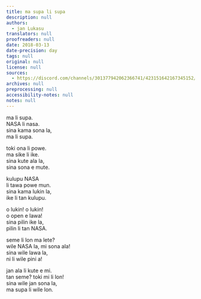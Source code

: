 ```yaml
---
title: ma supa li supa
description: null
authors:
  - jan Lukasu
translators: null
proofreaders: null
date: 2018-03-13
date-precision: day
tags: null
original: null
license: null
sources:
  - https://discord.com/channels/301377942062366741/423151642167345152/423154399121244170
archives: null
preprocessing: null
accessibility-notes: null
notes: null
---
```


ma li supa.  \
NASA li nasa.  \
sina kama sona la,  \
ma li supa.

toki ona li powe.  \
ma sike li ike.  \
sina kute ala la,  \
sina sona e mute.

kulupu NASA  \
li tawa powe mun.  \
sina kama lukin la,  \
ike li tan kulupu.

o lukin! o lukin!  \
o open e lawa!  \
sina pilin ike la,  \
pilin li tan NASA.

seme li lon ma lete?  \
wile NASA la, mi sona ala!  \
sina wile lawa la,  \
ni li wile pini a!

jan ala li kute e mi.  \
tan seme? toki mi li lon!  \
sina wile jan sona la,  \
ma supa li wile lon. 
